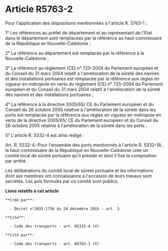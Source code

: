# Article R5763-2

Pour l'application des dispositions mentionnées à l'article R. 5763-1 : 

1° Les références au préfet de département et au représentant de l'Etat dans le département sont remplacées par la référence
au haut-commissaire de la République en Nouvelle-Calédonie ; 

2° La référence au département est remplacée par la référence à la Nouvelle-Calédonie ; 

3° La référence au règlement (CE) n° 725-2004 du Parlement européen et du Conseil du 31 mars 2004 relatif à l'amélioration de
la sûreté des navires et des installations portuaires est remplacée par la référence aux règles en vigueur en métropole en
vertu du règlement (CE) n° 725-2004 du Parlement européen et du Conseil du 31 mars 2004 relatif à l'amélioration de la sûreté
des navires et des installations portuaires ; 

4° La référence à la directive 2005/65/ CE du Parlement européen et du Conseil du 26 octobre 2005 relative à l'amélioration
de la sûreté dans les ports est remplacée par la référence aux règles en vigueur en métropole en vertu de la directive
2005/65/ CE du Parlement européen et du Conseil du 26 octobre 2005 relative à l'amélioration de la sûreté dans les ports ; 

5° L'article R. 5332-4 est ainsi rédigé : 

Art. R. 5332-4.-Pour l'ensemble des ports mentionnés à l'article R. 5332-18, le haut-commissaire de la République en
Nouvelle-Calédonie crée un comité local de sûreté portuaire qu'il préside et dont il fixe la composition par arrêté. 

Les délibérations du comité local de sûreté portuaire et les informations dont ses membres ont connaissance à l'occasion de
leurs travaux sont secrètes. Les avis formulés par ce comité sont publics.

**Liens relatifs à cet article**

	**Créé par**:

	  - Décret n°2015-1756 du 24 décembre 2015 - art. 3

	**Cite**:

	  - Code des transports - art. R5332-4 (V)

	**Cité par**:

	  - Code des transports - art. R5763-1 (V)

